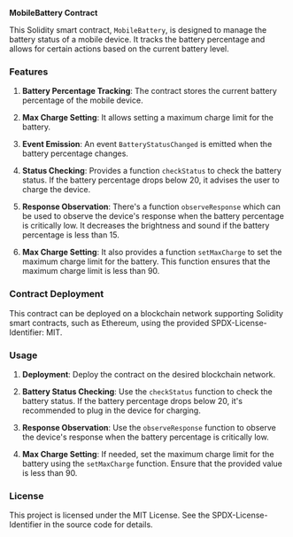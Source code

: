 **MobileBattery Contract**

This Solidity smart contract, `MobileBattery`, is designed to manage the battery status of a mobile device. It tracks the battery percentage and allows for certain actions based on the current battery level.

### Features

1. **Battery Percentage Tracking**: The contract stores the current battery percentage of the mobile device.

2. **Max Charge Setting**: It allows setting a maximum charge limit for the battery.

3. **Event Emission**: An event `BatteryStatusChanged` is emitted when the battery percentage changes.

4. **Status Checking**: Provides a function `checkStatus` to check the battery status. If the battery percentage drops below 20, it advises the user to charge the device.

5. **Response Observation**: There's a function `observeResponse` which can be used to observe the device's response when the battery percentage is critically low. It decreases the brightness and sound if the battery percentage is less than 15.

6. **Max Charge Setting**: It also provides a function `setMaxCharge` to set the maximum charge limit for the battery. This function ensures that the maximum charge limit is less than 90.

### Contract Deployment

This contract can be deployed on a blockchain network supporting Solidity smart contracts, such as Ethereum, using the provided SPDX-License-Identifier: MIT.

### Usage

1. **Deployment**: Deploy the contract on the desired blockchain network.

2. **Battery Status Checking**: Use the `checkStatus` function to check the battery status. If the battery percentage drops below 20, it's recommended to plug in the device for charging.

3. **Response Observation**: Use the `observeResponse` function to observe the device's response when the battery percentage is critically low.

4. **Max Charge Setting**: If needed, set the maximum charge limit for the battery using the `setMaxCharge` function. Ensure that the provided value is less than 90.

### License

This project is licensed under the MIT License. See the SPDX-License-Identifier in the source code for details.

